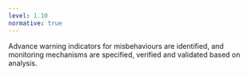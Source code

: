 ```yaml
---
level: 1.10
normative: true
---
```


Advance warning indicators for misbehaviours are identified, and monitoring mechanisms are specified, verified and validated based on analysis.
